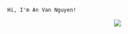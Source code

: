 ```html
Hi, I'm An Van Nguyen!
```
<p align="center">
  <a href="https://skillicons.dev">
    <img src="https://skillicons.dev/icons?i=typescript,nextjs,angular,nodejs,react,flutter,reactative"/>
  </a>
</p>
